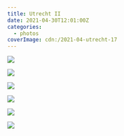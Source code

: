 ```yaml
---
title: Utrecht II
date: 2021-04-30T12:01:00Z
categories:
  - photos
coverImage: cdn:/2021-04-utrecht-17
---
```


<style>
.g21utrii {
  grid-template-columns: repeat(6, 1fr);
  grid-template-areas:
    "a a a a a a"
    "b b c c d d"
    "e e f f f f";
}

.g21utrii > *:nth-child(1) { grid-area: a; }
.g21utrii > *:nth-child(2) { grid-area: b; }
.g21utrii > *:nth-child(3) { grid-area: c; }
.g21utrii > *:nth-child(4) { grid-area: d; }
.g21utrii > *:nth-child(5) { grid-area: e; }
.g21utrii > *:nth-child(6) { grid-area: f; }
</style>

<div class="fw g21utrii fg">

![](cdn:/2021-04-utrecht-17)

![](cdn:/2021-04-utrecht-03)

![](cdn:/2021-04-utrecht-18)

![](cdn:/2021-04-utrecht-20)

![](cdn:/2021-04-utrecht-13)

![](cdn:/2021-04-utrecht-25)

</div>
